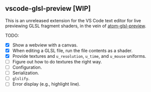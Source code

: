 vscode-glsl-preview [WIP]
-------------------------

This is an unreleased extension for the VS Code text editor for live previewing
GLSL fragment shaders, in the vein of
[atom-glsl-preview](https://github.com/fordhurley/atom-glsl-preview).

TODO:
- [x] Show a webview with a canvas.
- [x] When editing a GLSL file, run the file contents as a shader.
- [x] Provide textures and `u_resolution`, `u_time`, and `u_mouse` uniforms.
- [ ] Figure out how to do textures the right way.
- [ ] Configuration.
- [ ] Serialization.
- [ ] `glslify`.
- [ ] Error display (e.g., highlight line).
